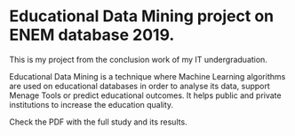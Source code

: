 # Educational Data Mining project on ENEM database 2019.

This is my project from the conclusion work of my IT undergraduation.

Educational Data Mining is a technique where Machine Learning algorithms are used on educational databases in order to analyse its data, support Menage Tools or predict educational outcomes. It helps public and private institutions to increase the education quality.

Check the PDF with the full study and its results.
